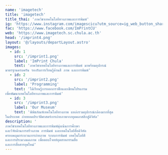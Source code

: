 ```yaml
---
name: 'imagetech'
title: 'imagetech'
title_thai: 'ภาควิชาเทคโนโลยีทางภาพและการพิมพ์'
ig: 'https://www.instagram.com/imagescicu?utm_source=ig_web_button_share_sheet&igsh=ZDNlZDc0MzIxNw=='
fac: 'https://www.facebook.com/ImPrintCU'
web: 'https://www.imagetech.sc.chula.ac.th'
head: '/imprint4.png'
layout: '@/layouts/departLayout.astro'
images:
  - id: 1
    src: '/imprint1.png'
    label: 'ImPrint Chula'
    text: 'ภาควิชาเทคโนโลยีทางภาพและการพิมพ์ มาพร้อมอุปกรณ์ 
มาตรฐานครบครัน รองรับการเรียนรู้ด้านสี ภาพ และการพิมพ์'
  - id: 2
    src: '/imprint2.png'
    label: 'Programming'
    text: 'ได้เรียนรู้การออกกราฟิกและเขียนโปรแกรม 
เพื่อพัฒนาเทคโนโลยีทางภาพและการพิมพ์'
  - id: 3
    src: '/imprint3.png'
    label: 'Our Museum'
    text: 'พิพิธภัณฑ์เทคโนโลยีทางภาพ แหล่งรวมอุปกรณ์กล้องมากที่สุด  
ในประเทศ ถ่ายทอดประวัติศาสตร์การถ่ายภาพจากยุคคลาสสิกสู่ดิจิทัล'
description: '
ภาควิชาเทคโนโลยีทางภาพและการพิมพ์มุ่งเน้นการศึกษา 
และวิจัยด้านการสร้างภาพ การพิมพ์ และเทคโนโลยีสื่อดิจิทัล  
ครอบคลุมกระบวนการถ่ายภาพ ระบบการพิมพ์ เทคโนโลยีสี  
และการประมวลผลภาพ เพื่อตอบโจทย์อุตสาหกรรมสื่อ 
และการสื่อสารยุคใหม่'
---
```

